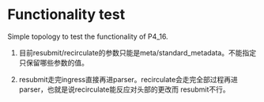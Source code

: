 # Functionality test

Simple topology to test the functionality of P4_16.


1. 目前resubmit/recirculate的参数只能是meta/standard_metadata。不能指定只保留哪些参数的值。

2. resubmit走完ingress直接再进parser。recirculate会走完全部过程再进parser，也就是说recirculate能反应对头部的更改而 resubmit不行。